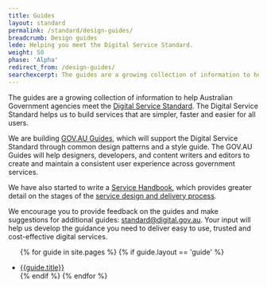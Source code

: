 ```yaml
---
title: Guides
layout: standard
permalink: /standard/design-guides/
breadcrumb: Design guides
lede: Helping you meet the Digital Service Standard.
weight: 50
phase: 'Alpha'
redirect_from: /design-guides/
searchexcerpt: The guides are a growing collection of information to help Australian Government agencies meet the Digital Service Standard. The Digital Service Standard helps us to build services that are simpler, faster and easier for all users.
---
```

The guides are a growing collection of information to help Australian Government agencies meet the [Digital Service Standard](/standard/). The Digital Service Standard helps us to build services that are simpler, faster and easier for all users.

We are building [GOV.AU Guides](http://guides.service.gov.au/design-guide/), which will support the Digital Service Standard through common design patterns and a style guide. The GOV.AU Guides will help designers, developers, and content writers and editors to create and maintain a consistent user experience across government services.

We have also started to write a [Service Handbook](https://ausdto.github.io/service-handbook/), which provides greater detail on the stages of the [service design and delivery process](/standard/service-design-and-delivery-process/).

We encourage you to provide feedback on the guides and make suggestions for additional guides: [standard@digital.gov.au](mailto:standard@digital.gov.au). Your input will help us develop the guidance you need to deliver easy to use, trusted and cost-effective digital services.

<div class="dss-guides">

<ul>

  {% for guide in site.pages %}
    {% if guide.layout == 'guide' %}
      <li><a href="{{guide.url}}">{{guide.title}}</a></li>
    {% endif %}
  {% endfor %}  

</ul>

</div>
